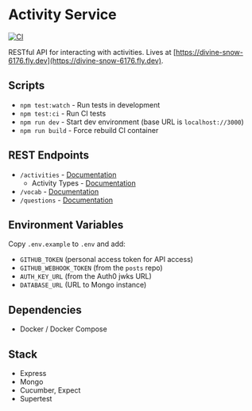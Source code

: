 # Activity Service

[![CI](https://github.com/sikaeducation/activity-service/actions/workflows/main.yml/badge.svg)](https://github.com/sikaeducation/activity-service/actions/workflows/main.yml)

RESTful API for interacting with activities. Lives at [https://divine-snow-6176.fly.dev](https://divine-snow-6176.fly.dev).

## Scripts

* `npm test:watch` - Run tests in development
* `npm test:ci` - Run CI tests
* `npm run dev` - Start dev environment (base URL is `localhost://3000`)
* `npm run build` - Force rebuild CI container

## REST Endpoints

* `/activities` - [Documentation](tests/integration/activities.feature)
  * Activity Types - [Documentation](tests/integration/activity-types.feature)
* `/vocab` - [Documentation](tests/integration/vocab.feature)
* `/questions` - [Documentation](tests/integration/question.feature)

## Environment Variables

Copy `.env.example` to `.env` and add:

* `GITHUB_TOKEN` (personal access token for API access)
* `GITHUB_WEBHOOK_TOKEN` (from the `posts` repo)
* `AUTH_KEY_URL` (from the Auth0 jwks URL)
* `DATABASE_URL` (URL to Mongo instance)

## Dependencies

* Docker / Docker Compose

## Stack

* Express
* Mongo
* Cucumber, Expect
* Supertest
